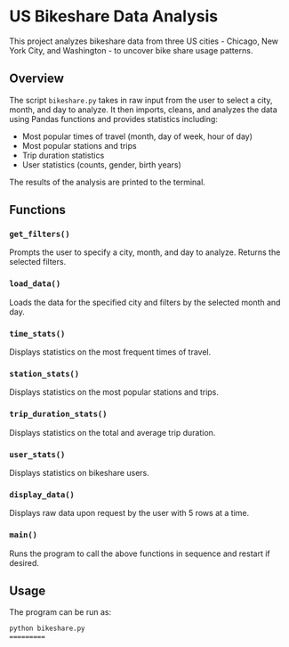 # US Bikeshare Data Analysis

This project analyzes bikeshare data from three US cities - Chicago, New York City, and Washington - to uncover bike share usage patterns.

## Overview

The script `bikeshare.py` takes in raw input from the user to select a city, month, and day to analyze. It then imports, cleans, and analyzes the data using Pandas functions and provides statistics including:

- Most popular times of travel (month, day of week, hour of day)
- Most popular stations and trips
- Trip duration statistics
- User statistics (counts, gender, birth years)

The results of the analysis are printed to the terminal.

## Functions

### `get_filters()`

Prompts the user to specify a city, month, and day to analyze. Returns the selected filters.

### `load_data()`

Loads the data for the specified city and filters by the selected month and day.

### `time_stats()`

Displays statistics on the most frequent times of travel.

### `station_stats()`

Displays statistics on the most popular stations and trips.

### `trip_duration_stats()`

Displays statistics on the total and average trip duration.

### `user_stats()`

Displays statistics on bikeshare users.

### `display_data()`

Displays raw data upon request by the user with 5 rows at a time.

### `main()`

Runs the program to call the above functions in sequence and restart if desired.

## Usage

The program can be run as:

```bash
python bikeshare.py
=========

